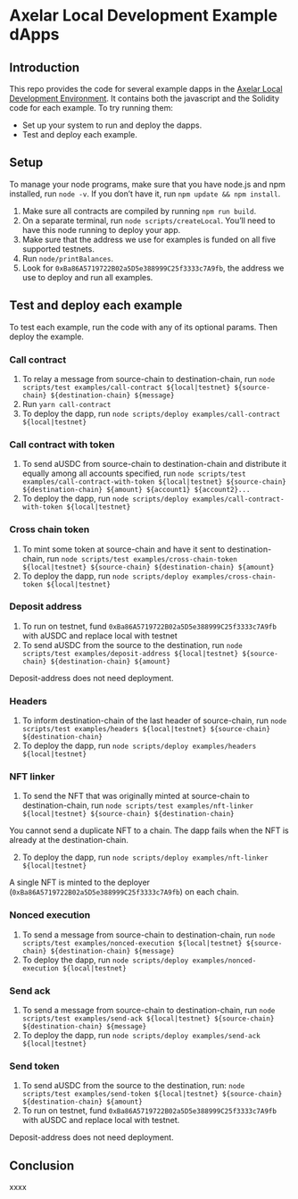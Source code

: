 # Axelar Local Development Example dApps

## Introduction

This repo provides the code for several example dapps in the [Axelar Local Development Environment](https://github.com/axelarnetwork/axelar-local-dev). It contains both the javascript and the Solidity code for each example. To try running them:

- Set up your system to run and deploy the dapps.
- Test and deploy each example.

## Setup

To manage your node programs, make sure that you have node.js and npm installed, run `node -v`. If you don’t have it, run
`npm update && npm install`.

1. Make sure all contracts are compiled by running `npm run build`.
2. On a separate terminal, run `node scripts/createLocal`. You’ll need to have this node running to deploy your app.
3. Make sure that the address we use for examples is funded on all five supported testnets. 
4. Run `node/printBalances`.
5. Look for `0xBa86A5719722B02a5D5e388999C25f3333c7A9fb`, the address we use to deploy and run all examples.

## Test and deploy each example

To test each example, run the code with any of its optional params. Then deploy the example.

### Call contract

1. To relay a message from source-chain to destination-chain, run
`node scripts/test examples/call-contract ${local|testnet} ${source-chain} ${destination-chain} ${message}`
2. Run `yarn call-contract`
3. To deploy the dapp, run
`node scripts/deploy examples/call-contract ${local|testnet}`

### Call contract with token

1. To send aUSDC from source-chain to destination-chain and distribute it equally among all accounts specified, run
`node scripts/test examples/call-contract-with-token ${local|testnet} ${source-chain} ${destination-chain} ${amount} ${account1} ${account2}...`
2. To deploy the dapp, run
`node scripts/deploy examples/call-contract-with-token ${local|testnet}`

### Cross chain token

1. To mint some token at source-chain and have it sent to destination-chain, run
`node scripts/test examples/cross-chain-token ${local|testnet} ${source-chain} ${destination-chain} ${amount}`
2. To deploy the dapp, run
`node scripts/deploy examples/cross-chain-token ${local|testnet}`

### Deposit address

1. To run on testnet, fund `0xBa86A5719722B02a5D5e388999C25f3333c7A9fb` with aUSDC and replace local with testnet
2. To send aUSDC from the source to the destination, run
`node scripts/test examples/deposit-address ${local|testnet} ${source-chain} ${destination-chain} ${amount}`

Deposit-address does not need deployment.

### Headers

1. To inform destination-chain of the last header of source-chain, run 
`node scripts/test examples/headers ${local|testnet} ${source-chain} ${destination-chain}`
2. To deploy the dapp, run
`node scripts/deploy examples/headers ${local|testnet}`

### NFT linker

1. To send the NFT that was originally minted at source-chain to destination-chain, run 
`node scripts/test examples/nft-linker ${local|testnet} ${source-chain} ${destination-chain}`

You cannot send a duplicate NFT to a chain. The dapp fails when the NFT is already at the destination-chain.

2. To deploy the dapp, run
`node scripts/deploy examples/nft-linker ${local|testnet}`

A single NFT is minted to the deployer (`0xBa86A5719722B02a5D5e388999C25f3333c7A9fb`) on each chain.

### Nonced execution

1. To send a message from source-chain to destination-chain, run 
`node scripts/test examples/nonced-execution ${local|testnet} ${source-chain} ${destination-chain} ${message}`
2. To deploy the dapp, run
`node scripts/deploy examples/nonced-execution ${local|testnet}`

### Send ack

1. To send a message from source-chain to destination-chain, run
`node scripts/test examples/send-ack ${local|testnet} ${source-chain} ${destination-chain} ${message}`
2. To deploy the dapp, run
`node scripts/deploy examples/send-ack ${local|testnet}`

### Send token

1. To send aUSDC from the source to the destination, run: 
`node scripts/test examples/send-token ${local|testnet} ${source-chain} ${destination-chain} ${amount}` 
2. To run on testnet, fund `0xBa86A5719722B02a5D5e388999C25f3333c7A9fb` with aUSDC and replace local with testnet. 

Deposit-address does not need deployment.

## Conclusion

xxxx


